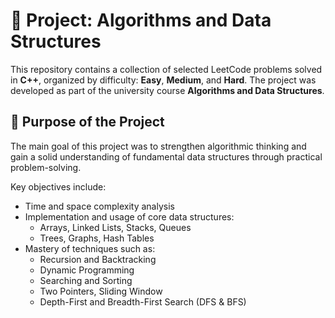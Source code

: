 # 📘 Project: Algorithms and Data Structures

This repository contains a collection of selected LeetCode problems solved in **C++**, organized by difficulty: **Easy**, **Medium**, and **Hard**. The project was developed as part of the university course **Algorithms and Data Structures**.

## 🎯 Purpose of the Project

The main goal of this project was to strengthen algorithmic thinking and gain a solid understanding of fundamental data structures through practical problem-solving.

Key objectives include:

- Time and space complexity analysis
- Implementation and usage of core data structures:
  - Arrays, Linked Lists, Stacks, Queues
  - Trees, Graphs, Hash Tables
- Mastery of techniques such as:
  - Recursion and Backtracking
  - Dynamic Programming
  - Searching and Sorting
  - Two Pointers, Sliding Window
  - Depth-First and Breadth-First Search (DFS & BFS)






